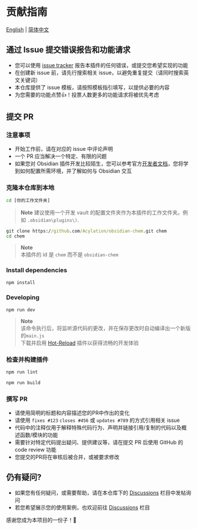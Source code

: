 # 贡献指南

[English](CONTRIBUTING.md) | [简体中文](CONTRIBUTING-ZH.md)

## 通过 Issue 提交错误报告和功能请求

- 您可以使用 [issue tracker](https://github.com/Acylation/obsidian-chem/issues) 报告本插件的任何错误，或提交您希望实现的功能
- 在创建新 issue 前，请先行搜索相关 issue，以避免重复提交（请同时搜索英文关键词）
- 本仓库提供了 issue 模板，请按照模板指引填写，以提供必要的内容
- 为您需要的功能点赞👍！投票人数更多的功能请求将被优先考虑

## 提交 PR

### 注意事项

- 开始工作前，请在对应的 issue 中评论声明
- 一个 PR 应当解决一个特定、有限的问题
- 如果您对 Obsidian 插件开发比较陌生，您可以参考官方[开发者文档](https://docs.obsidian.md/Plugins/Getting+started/Build+a+plugin)，您将学到如何配置所需环境，并了解如何与 Obsidian 交互

### 克隆本仓库到本地

```cmd
cd [你的工作文件夹]
```

> **Note**
> 建议使用一个开发 vault 的配置文件夹作为本插件的工作文件夹。例如 `.obsidian\plugins\)`.

```cmd
git clone https://github.com/Acylation/obsidian-chem.git chem
cd chem
```

> **Note**  
> 本插件的 id 是 `chem` 而不是 `obsidian-chem`

### Install dependencies

```cmd
npm install
```

### Developing

```cmd
npm run dev
```

> **Note**  
> 该命令执行后，将监听源代码的更改，并在保存更改时自动编译出一个新版的`main.js`  
> 下载并启用 [Hot-Reload](https://github.com/pjeby/hot-reload) 插件以获得流畅的开发体验  

### 检查并构建插件

```cmd
npm run lint
```

```cmd
npm run build
```

### 撰写 PR

- 请使用简明的标题和内容描述您的PR中作出的变化
- 请使用 `fixes #123` `closes #456` 或 `updates #789` 的方式引用相关 issue
- 代码中的注释仅用于解释特殊代码行为、声明并链接引用/复制的代码以及概述函数/模块的功能
- 需要针对特定代码提出疑问、提供建议等，请在提交 PR 后使用 GitHub 的 code review 功能
- 您提交的PR将在审核后被合并，或被要求修改

## 仍有疑问?

- 如果您有任何疑问，或需要帮助，请在本仓库下的 [Discussions](https://github.com/Acylation/obsidian-chem/discussions) 栏目中发帖询问
- 若您希望展示您的使用案例，也欢迎前往 [Discussions](https://github.com/Acylation/obsidian-chem/discussions) 栏目

感谢您成为本项目的一份子！🙌
